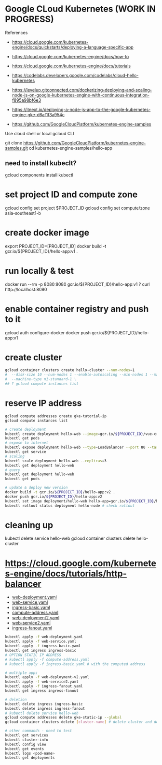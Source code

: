 # Google CLoud Kubernetes (WORK IN PROGRESS)

References
- https://cloud.google.com/kubernetes-engine/docs/quickstarts/deploying-a-language-specific-app
- https://cloud.google.com/kubernetes-engine/docs/how-to
- https://cloud.google.com/kubernetes-engine/docs/tutorials

- https://codelabs.developers.google.com/codelabs/cloud-hello-kubernetes
- https://levelup.gitconnected.com/dockerizing-deploying-and-scaling-node-js-on-google-kubernetes-engine-with-continuous-integration-f895a98bf6e3
- https://itnext.io/deploying-a-node-js-app-to-the-google-kubernetes-engine-gke-d6af1f3a954c
- https://github.com/GoogleCloudPlatform/kubernetes-engine-samples

Use cloud shell or local gcloud CLI

git clone https://github.com/GoogleCloudPlatform/kubernetes-engine-samples.git
cd kubernetes-engine-samples/hello-app

## need to install kubeclt?

gcloud components install kubectl

# set project ID and compute zone

gcloud config set project $PROJECT_ID
gcloud config set compute/zone asia-southeast1-b

# create docker image

export PROJECT_ID=[PROJECT_ID]
docker build -t gcr.io/${PROJECT_ID}/hello-app:v1 .

# run locally & test

docker run --rm -p 8080:8080 gcr.io/${PROJECT_ID}/hello-app:v1
? curl http://localhost:8080

# enable container registry and push to it

gcloud auth configure-docker
docker push gcr.io/${PROJECT_ID}/hello-app:v1

# create cluster

```bash
gcloud container clusters create hello-cluster --num-nodes=1
#  --disk-size 10 --num-nodes 1 --enable-autoscaling --min-nodes 1 --max-nodes 3 --zone us-central1-a
#  --machine-type n1-standard-1 \
## ? gcloud compute instances list
```

# reserve IP address

```bash
gcloud compute addresses create gke-tutorial-ip
gcloud compute instances list
```


```bash
# create deployment
kubectl create deployment hello-web --image=gcr.io/${PROJECT_ID}/vue-crud-x:latest --port 8080
kubectl get pods
# expose to internet
kubectl expose deployment hello-web --type=LoadBalancer --port 80 --target-port 8080
kubectl get service
# scaling
kubectl scale deployment hello-web --replicas=3
kubectl get deployment hello-web
# query
kubectl get deployment hello-web
kubectl get pods

# update & deploy new version
docker build -t gcr.io/${PROJECT_ID}/hello-app:v2 .
docker push gcr.io/${PROJECT_ID}/hello-app:v2
kubectl set image deployment/hello-web hello-app=gcr.io/${PROJECT_ID}/hello-app:v2
kubectl rollout status deployment hello-node # check rollout
```


# cleaning up

kubectl delete service hello-web
gcloud container clusters delete hello-cluster


# https://cloud.google.com/kubernetes-engine/docs/tutorials/http-balancer

- [web-deployment.yaml](../../js-node/wip/k8s/web-deployment.yaml)
- [web-service.yaml](../../js-node/wip/k8s/web-service.yaml)
- [ingress-basic.yaml](../../js-node/wip/k8s/ingress-basic.yaml)
- [compute-address.yaml](../../js-node/wip/k8s/compute-address.yaml)
- [web-deployment2.yaml](../../js-node/wip/k8s/web-deployment2.yaml)
- [web-service2.yaml](../../js-node/wip/k8s/web-service2.yaml)
- [ingress-fanout.yaml](../../js-node/wip/k8s/ingress-fanout.yaml)


```bash
kubectl apply -f web-deployment.yaml
kubectl apply -f web-service.yaml
kubectl apply -f ingress-basic.yaml
kubectl get ingress ingress-basic
# OPTION STATIC IP ADDRESS
# kubectl apply -f compute-address.yaml
# kubectl apply -f ingress-basic.yaml # with the computed address

# multiple apps
kubectl apply -f web-deployment-v2.yaml
kubectl apply -f web-service2.yaml
kubectl apply -f ingress-fanout.yaml
kubectl get ingress ingress-fanout

# deletion
kubectl delete ingress ingress-basic
kubectl delete ingress ingress-fanout
# kubectl delete service hello-web
gcloud compute addresses delete gke-static-ip --global
gcloud container clusters delete [cluster-name] # delete cluster and deployments

# other commands - need to test
kubectl get services
kubectl cluster-info
kubectl config view
kubectl get events
kubectl logs <pod-name>
kubectl get deployments
```